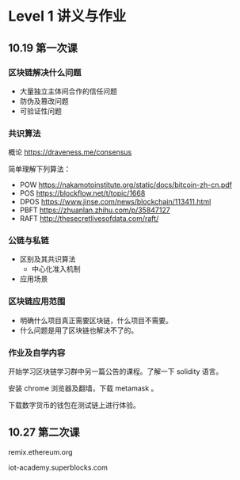 # Level 1 讲义与作业

## 10.19 第一次课

### 区块链解决什么问题

- 大量独立主体间合作的信任问题
- 防伪及篡改问题
- 可验证性问题

### 共识算法

概论 https://draveness.me/consensus

简单理解下列算法：

- POW https://nakamotoinstitute.org/static/docs/bitcoin-zh-cn.pdf
- POS https://blockflow.net/t/topic/1668
- DPOS https://www.jinse.com/news/blockchain/113411.html
- PBFT https://zhuanlan.zhihu.com/p/35847127
- RAFT http://thesecretlivesofdata.com/raft/

### 公链与私链

- 区别及其共识算法
  - 中心化准入机制
- 应用场景

### 区块链应用范围

- 明确什么项目真正需要区块链，什么项目不需要。
- 什么问题是用了区块链也解决不了的。

### 作业及自学内容

开始学习区块链学习群中另一篇公告的课程。了解一下 solidity 语言。

安装 chrome 浏览器及翻墙，下载 metamask 。

下载数字货币的钱包在测试链上进行体验。

## 10.27 第二次课

remix.ethereum.org

iot-academy.superblocks.com
